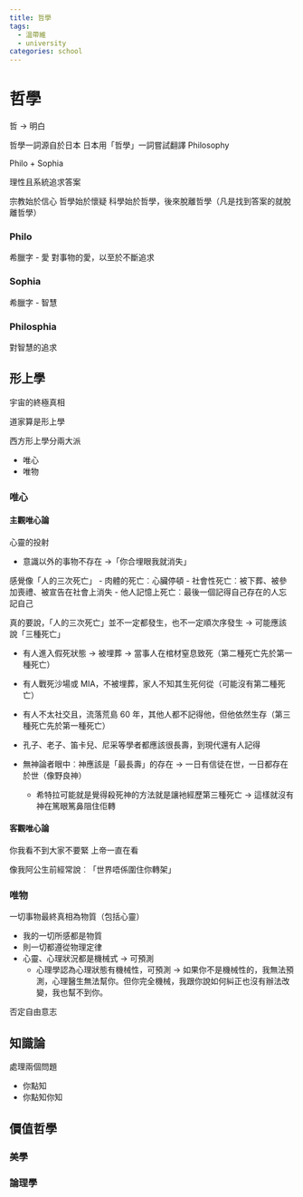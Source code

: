 ```yaml
---
title: 哲學
tags:
  - 溫帶維
  - university
categories: school
---
```


# 哲學

哲 -> 明白

哲學一詞源自於日本
日本用「哲學」一詞嘗試翻譯 Philosophy

Philo + Sophia

理性且系統追求答案

宗教始於信心
哲學始於懷疑
科學始於哲學，後來脫離哲學（凡是找到答案的就脫離哲學）

### Philo

希臘字 - 愛
對事物的愛，以至於不斷追求

### Sophia

希臘字 - 智慧

### Philosphia

對智慧的追求

## 形上學

宇宙的終極真相

道家算是形上學

西方形上學分兩大派

- 唯心
- 唯物

### 唯心

#### 主觀唯心論

心靈的投射

- 意識以外的事物不存在 →「你合埋眼我就消失」

感覺像「人的三次死亡」 - 肉體的死亡︰心臟停頓 - 社會性死亡︰被下葬、被參加喪禮、被宣告在社會上消失 - 他人記憶上死亡︰最後一個記得自己存在的人忘記自己

真的要說，「人的三次死亡」並不一定都發生，也不一定順次序發生 → 可能應該說「三種死亡」

- 有人進入假死狀態 → 被埋葬 → 當事人在棺材窒息致死（第二種死亡先於第一種死亡）
- 有人戰死沙場或 MIA，不被埋葬，家人不知其生死何從（可能沒有第二種死亡）
- 有人不太社交且，流落荒島 60 年，其他人都不記得他，但他依然生存（第三種死亡先於第一種死亡）

- 孔子、老子、笛卡兒、尼采等學者都應該很長壽，到現代還有人記得
- 無神論者眼中︰神應該是「最長壽」的存在 → 一日有信徒在世，一日都存在於世（像野良神）
  - 希特拉可能就是覺得殺死神的方法就是讓衪經歷第三種死亡 → 這樣就沒有神在篤眼篤鼻阻住佢轉

#### 客觀唯心論

你我看不到大家不要緊
上帝一直在看

像我阿公生前經常說︰「世界唔係圍住你轉架」

### 唯物

一切事物最終真相為物質（包括心靈）

- 我的一切所感都是物質
- 則一切都遵從物理定律
- 心靈、心理狀況都是機械式 -> 可預測
  - 心理學認為心理狀態有機械性，可預測 -> 如果你不是機械性的，我無法預測，心理醫生無法幫你。但你完全機械，我跟你說如何糾正也沒有辦法改變，我也幫不到你。

否定自由意志

## 知識論

處理兩個問題

- 你點知
- 你點知你知

## 價值哲學

### 美學

### 論理學
